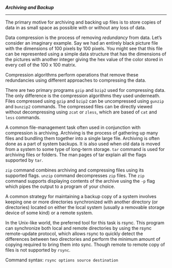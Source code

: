 *__Archiving and Backup__*

---

The primary motive for archiving and backing up files is to store copies of data in as small space as possible with or without any loss of data.

Data compression is the process of removing _redundancy_ from data. Let’s consider an
imaginary example. Say we had an entirely black picture file with the dimensions of 100
pixels by 100 pixels. You might see that this file can be represented using a simple data structure that has the dimensions of the pictures with another integer giving the hex value of the color stored in every cell of the 100 x 100 matrix. 

Compression algorithms perform operations that remove these redundancies using different approaches to compressing the data.

There are two primary programs `gzip` and `bzip2` used for compressing data. The only difference is the compression algorithms they used underneath. Files compressed using `gzip` and `bzip2` can be uncompressed using `gunzip` and `bunzip2` commands. The compressed files can be directly viewed without decompressing using `zcat` or `zless`, which are based of `cat` and `less` commands.

A common file-management task often used in conjunction with compression is archiving. Archiving is the process of gathering up many files and bundling them together into a
single large file. Archiving is often done as a part of system backups. It is also used when
old data is moved from a system to some type of long-term storage. `tar` command is used for archiving files or folders. The man pages of tar explain all the flags supported by `tar`.

`zip` command combines archiving and compressing files using its supported flags. `unzip` command decompresses `zip` files. The `zip` command supports displaying contents of the archive using the `-p` flag which pipes the output to a program of your choice. 

A common strategy for maintaining a backup copy of a system involves keeping one or
more directories synchronized with another directory (or directories) located on either the
local system (usually a removable storage device of some kind) or a remote system. 

In the Unix-like world, the preferred tool for this task is rsync. This program can synchronize both local and remote directories by using the rsync remote-update protocol, which allows rsync to quickly detect the differences between two directories and perform the minimum amount of copying required to bring them into sync. Though remote to remote copy of files is not supported by `rsync`.

Command syntax: `rsync options source destination`

